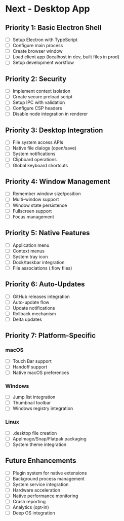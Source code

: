 # Next - Desktop App

## Priority 1: Basic Electron Shell

- [ ] Setup Electron with TypeScript
- [ ] Configure main process
- [ ] Create browser window
- [ ] Load client app (localhost in dev, built files in prod)
- [ ] Setup development workflow

## Priority 2: Security

- [ ] Implement context isolation
- [ ] Create secure preload script
- [ ] Setup IPC with validation
- [ ] Configure CSP headers
- [ ] Disable node integration in renderer

## Priority 3: Desktop Integration

- [ ] File system access APIs
- [ ] Native file dialogs (open/save)
- [ ] System notifications
- [ ] Clipboard operations
- [ ] Global keyboard shortcuts

## Priority 4: Window Management

- [ ] Remember window size/position
- [ ] Multi-window support
- [ ] Window state persistence
- [ ] Fullscreen support
- [ ] Focus management

## Priority 5: Native Features

- [ ] Application menu
- [ ] Context menus
- [ ] System tray icon
- [ ] Dock/taskbar integration
- [ ] File associations (.flow files)

## Priority 6: Auto-Updates

- [ ] GitHub releases integration
- [ ] Auto-update flow
- [ ] Update notifications
- [ ] Rollback mechanism
- [ ] Delta updates

## Priority 7: Platform-Specific

### macOS

- [ ] Touch Bar support
- [ ] Handoff support
- [ ] Native macOS preferences

### Windows

- [ ] Jump list integration
- [ ] Thumbnail toolbar
- [ ] Windows registry integration

### Linux

- [ ] .desktop file creation
- [ ] AppImage/Snap/Flatpak packaging
- [ ] System theme integration

## Future Enhancements

- [ ] Plugin system for native extensions
- [ ] Background process management
- [ ] System service integration
- [ ] Hardware acceleration
- [ ] Native performance monitoring
- [ ] Crash reporting
- [ ] Analytics (opt-in)
- [ ] Deep OS integration
